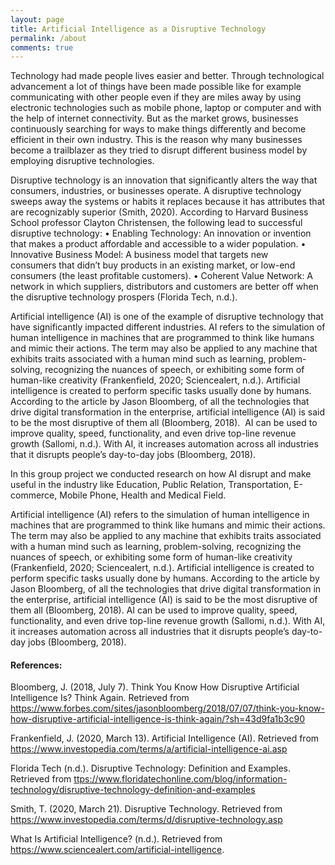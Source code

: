 ```yaml
---
layout: page
title: Artificial Intelligence as a Disruptive Technology
permalink: /about
comments: true
---
```


<div class="row justify-content-between">
<div class="col-md-8 pr-5">




<p>Technology had made people lives easier and better. Through technological advancement a lot of things have been made possible like for example communicating with other people even if they are miles away by using electronic technologies such as mobile phone, laptop or computer and with the help of internet connectivity. But as the market grows, businesses continuously searching for ways to make things differently and become efficient in their own industry. This is the reason why many businesses become a trailblazer as they tried to disrupt different business model by employing disruptive technologies.</p>

<p>Disruptive technology is an innovation that significantly alters the way that consumers, industries, or businesses operate. A disruptive technology sweeps away the systems or habits it replaces because it has attributes that are recognizably superior (Smith, 2020). According to Harvard Business School professor Clayton Christensen, the following lead to successful disruptive technology:
•	Enabling Technology: An innovation or invention that makes a product affordable and accessible to a wider population.
•	Innovative Business Model: A business model that targets new consumers that didn’t buy products in an existing market, or low-end consumers (the least profitable customers).
•	Coherent Value Network: A network in which suppliers, distributors and customers are better off when the disruptive technology prospers (Florida Tech, n.d.).</p>

<p>Artificial intelligence (AI) is one of the example of disruptive technology that have significantly impacted different industries. AI refers to the simulation of human intelligence in machines that are programmed to think like humans and mimic their actions. The term may also be applied to any machine that exhibits traits associated with a human mind such as learning, problem-solving, recognizing the nuances of speech, or exhibiting some form of human-like creativity (Frankenfield, 2020; Sciencealert, n.d.). Artificial intelligence is created to perform specific tasks usually done by humans.  According to the article by Jason Bloomberg, of all the technologies that drive digital transformation in the enterprise, artificial intelligence (AI) is said to be the most disruptive of them all (Bloomberg, 2018).  AI can be used to improve quality, speed, functionality, and even drive top-line revenue growth (Sallomi, n.d.). With AI, it increases automation across all industries that it disrupts people’s day-to-day jobs (Bloomberg, 2018).</p>

<p>In this group project we conducted research on how AI disrupt and make useful in the industry like Education, Public Relation, Transportation, E-commerce, Mobile Phone, Health and Medical Field.</p>




<p>Artificial intelligence (AI) refers to the simulation of human intelligence in machines that are programmed to think like humans and mimic their actions. The term may also be applied to any machine that exhibits traits associated with a human mind such as learning, problem-solving, recognizing the nuances of speech, or exhibiting some form of human-like creativity (Frankenfield, 2020; Sciencealert, n.d.). Artificial intelligence is created to perform specific tasks usually done by humans.  According to the article by Jason Bloomberg, of all the technologies that drive digital transformation in the enterprise, artificial intelligence (AI) is said to be the most disruptive of them all (Bloomberg, 2018).  AI can be used to improve quality, speed, functionality, and even drive top-line revenue growth (Sallomi, n.d.). With AI, it increases automation across all industries that it disrupts people’s day-to-day jobs (Bloomberg, 2018).
</p>

<h4>References:</h4>

<p>Bloomberg, J. (2018, July 7). Think You Know How Disruptive Artificial Intelligence Is? Think Again. Retrieved from <a href= " https://www.forbes.com/sites/jasonbloomberg/2018/07/07/think-you-know-how-disruptive-artificial-intelligence-is-think-again/?sh=43d9fa1b3c90">https://www.forbes.com/sites/jasonbloomberg/2018/07/07/think-you-know-how-disruptive-artificial-intelligence-is-think-again/?sh=43d9fa1b3c90</a>

Frankenfield, J. (2020, March 13). Artificial Intelligence (AI). Retrieved from <a href="https://www.investopedia.com/terms/a/artificial-intelligence-ai.asp">https://www.investopedia.com/terms/a/artificial-intelligence-ai.asp</a>

Florida Tech (n.d.). Disruptive Technology: Definition and Examples. Retrieved from <a href= "https://www.floridatechonline.com/blog/information-technology/disruptive-technology-definition-and-examples">ttps://www.floridatechonline.com/blog/information-technology/disruptive-technology-definition-and-examples</a>

Smith, T. (2020, March 21). Disruptive Technology. Retrieved from <a href= "https://www.investopedia.com/terms/d/disruptive-technology.asp">https://www.investopedia.com/terms/d/disruptive-technology.asp</a>


What Is Artificial Intelligence? (n.d.).  Retrieved from <a href="https://www.sciencealert.com/artificial-intelligence">https://www.sciencealert.com/artificial-intelligence</a>.</p>


</div>


</div>

